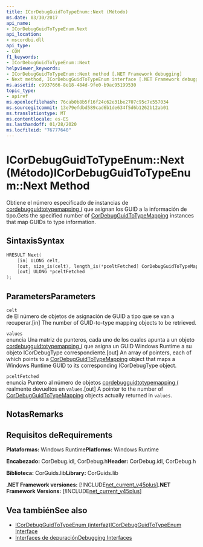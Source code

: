 ```yaml
---
title: ICorDebugGuidToTypeEnum::Next (Método)
ms.date: 03/30/2017
api_name:
- ICorDebugGuidToTypeEnum.Next
api_location:
- mscordbi.dll
api_type:
- COM
f1_keywords:
- ICorDebugGuidToTypeEnum::Next
helpviewer_keywords:
- ICorDebugGuidToTypeEnum::Next method [.NET Framework debugging]
- Next method, ICorDebugGuidToTypeEnum interface [.NET Framework debugging]
ms.assetid: c9937666-8e18-484d-9fe0-b9ac95199530
topic_type:
- apiref
ms.openlocfilehash: 76cab0b8b5f16f24c62e31be2707c95c7e557034
ms.sourcegitcommit: 13e79efdbd589cad6b1de634f5d6b1262b12ab01
ms.translationtype: MT
ms.contentlocale: es-ES
ms.lasthandoff: 01/28/2020
ms.locfileid: "76777640"
---
```

# <a name="icordebugguidtotypeenumnext-method"></a><span data-ttu-id="1d9a2-102">ICorDebugGuidToTypeEnum::Next (Método)</span><span class="sxs-lookup"><span data-stu-id="1d9a2-102">ICorDebugGuidToTypeEnum::Next Method</span></span>
<span data-ttu-id="1d9a2-103">Obtiene el número especificado de instancias de [cordebugguidtotypemapping (](cordebugguidtotypemapping-structure.md) que asignan los GUID a la información de tipo.</span><span class="sxs-lookup"><span data-stu-id="1d9a2-103">Gets the specified number of [CorDebugGuidToTypeMapping](cordebugguidtotypemapping-structure.md) instances that map GUIDs to type information.</span></span>  
  
## <a name="syntax"></a><span data-ttu-id="1d9a2-104">Sintaxis</span><span class="sxs-lookup"><span data-stu-id="1d9a2-104">Syntax</span></span>  
  
```cpp  
HRESULT Next(  
    [in] ULONG celt,  
    [out, size_is(celt), length_is(*pceltFetched] CorDebugGuidToTypeMapping values[  ],  
    [out] ULONG *pceltFetched  
);  
```  
  
## <a name="parameters"></a><span data-ttu-id="1d9a2-105">Parameters</span><span class="sxs-lookup"><span data-stu-id="1d9a2-105">Parameters</span></span>  
 `celt`  
 <span data-ttu-id="1d9a2-106">de El número de objetos de asignación de GUID a tipo que se van a recuperar.</span><span class="sxs-lookup"><span data-stu-id="1d9a2-106">[in] The number of GUID-to-type mapping objects to be retrieved.</span></span>  
  
 `values`  
 <span data-ttu-id="1d9a2-107">enuncia Una matriz de punteros, cada uno de los cuales apunta a un objeto [cordebugguidtotypemapping (](cordebugguidtotypemapping-structure.md) que asigna un GUID Windows Runtime a su objeto ICorDebugType correspondiente.</span><span class="sxs-lookup"><span data-stu-id="1d9a2-107">[out] An array of pointers, each of which points to a [CorDebugGuidToTypeMapping](cordebugguidtotypemapping-structure.md) object that maps a Windows Runtime GUID to its corresponding ICorDebugType object.</span></span>  
  
 `pceltFetched`  
 <span data-ttu-id="1d9a2-108">enuncia Puntero al número de objetos [cordebugguidtotypemapping (](cordebugguidtotypemapping-structure.md) realmente devueltos en `values`.</span><span class="sxs-lookup"><span data-stu-id="1d9a2-108">[out] A pointer to the number of [CorDebugGuidToTypeMapping](cordebugguidtotypemapping-structure.md) objects actually returned in `values`.</span></span>  
  
## <a name="remarks"></a><span data-ttu-id="1d9a2-109">Notas</span><span class="sxs-lookup"><span data-stu-id="1d9a2-109">Remarks</span></span>  
  
## <a name="requirements"></a><span data-ttu-id="1d9a2-110">Requisitos de</span><span class="sxs-lookup"><span data-stu-id="1d9a2-110">Requirements</span></span>  
 <span data-ttu-id="1d9a2-111">**Plataformas:** Windows Runtime</span><span class="sxs-lookup"><span data-stu-id="1d9a2-111">**Platforms:** Windows Runtime</span></span>  
  
 <span data-ttu-id="1d9a2-112">**Encabezado:** CorDebug.idl, CorDebug.h</span><span class="sxs-lookup"><span data-stu-id="1d9a2-112">**Header:** CorDebug.idl, CorDebug.h</span></span>  
  
 <span data-ttu-id="1d9a2-113">**Biblioteca:** CorGuids.lib</span><span class="sxs-lookup"><span data-stu-id="1d9a2-113">**Library:** CorGuids.lib</span></span>  
  
 <span data-ttu-id="1d9a2-114">**.NET Framework versiones:** [!INCLUDE[net_current_v45plus](../../../../includes/net-current-v45plus-md.md)]</span><span class="sxs-lookup"><span data-stu-id="1d9a2-114">**.NET Framework Versions:** [!INCLUDE[net_current_v45plus](../../../../includes/net-current-v45plus-md.md)]</span></span>  
  
## <a name="see-also"></a><span data-ttu-id="1d9a2-115">Vea también</span><span class="sxs-lookup"><span data-stu-id="1d9a2-115">See also</span></span>

- [<span data-ttu-id="1d9a2-116">ICorDebugGuidToTypeEnum (interfaz)</span><span class="sxs-lookup"><span data-stu-id="1d9a2-116">ICorDebugGuidToTypeEnum Interface</span></span>](icordebugguidtotypeenum-interface.md)
- [<span data-ttu-id="1d9a2-117">Interfaces de depuración</span><span class="sxs-lookup"><span data-stu-id="1d9a2-117">Debugging Interfaces</span></span>](debugging-interfaces.md)

